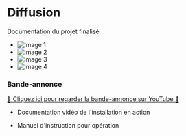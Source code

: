 # Diffusion

Documentation du projet finalisé

- ![Image 1](https://placehold.co/400x400?text=1+image)
- ![Image 2](https://placehold.co/400x400?text=2+image)
- ![Image 3](https://placehold.co/400x400?text=3+image)
- ![Image 4](https://placehold.co/400x400?text=4+image)

### Bande-annonce

[🔗 Cliquez ici pour regarder la bande-annonce sur YouTube 🚀](https://youtu.be/7dyGnVHcX7k)

- Documentation vidéo de l'installation en action

- Manuel d'instruction pour opération
